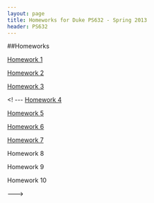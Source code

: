 ```yaml
---
layout: page
title: Homeworks for Duke PS632 - Spring 2013
header: PS632
---
```


##Homeworks

[Homework 1](./assets/HW1.pdf)

[Homework 2](./assets/HW2.pdf)

[Homework 3](./assets/HW3.pdf)

<! ---
[Homework 4](./assets/HW4.pdf)

[Homework 5](./assets/HW5.pdf)

[Homework 6](./assets/HW6.pdf)

[Homework 7](./assets/HW7.pdf)

Homework 8

Homework 9

Homework 10

--->